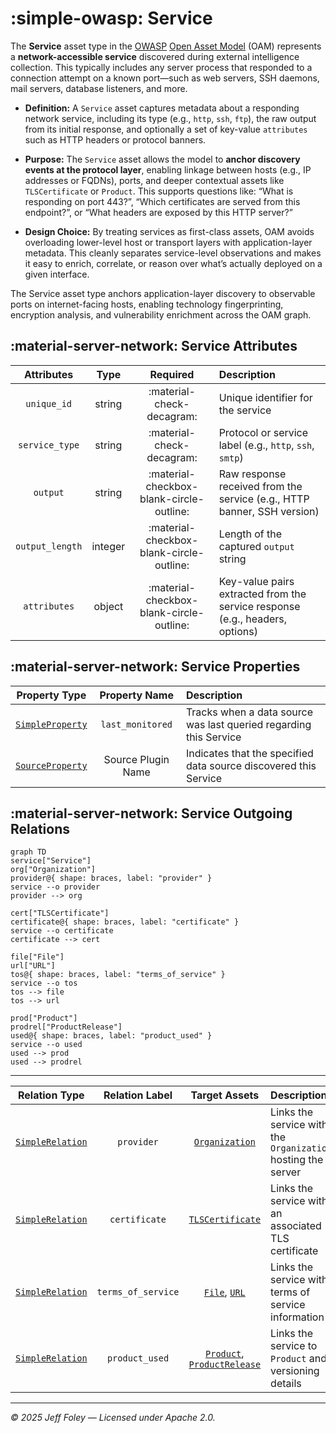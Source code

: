 # :simple-owasp: Service

The **Service** asset type in the [OWASP](https://owasp.org) [Open Asset Model](https://github.com/owasp-amass/open-asset-model) (OAM) represents a **network-accessible service** discovered during external intelligence collection. This typically includes any server process that responded to a connection attempt on a known port—such as web servers, SSH daemons, mail servers, database listeners, and more.

- **Definition:** A `Service` asset captures metadata about a responding network service, including its type (e.g., `http`, `ssh`, `ftp`), the raw output from its initial response, and optionally a set of key-value `attributes` such as HTTP headers or protocol banners.

- **Purpose:** The `Service` asset allows the model to **anchor discovery events at the protocol layer**, enabling linkage between hosts (e.g., IP addresses or FQDNs), ports, and deeper contextual assets like `TLSCertificate` or `Product`. This supports questions like: “What is responding on port 443?”, “Which certificates are served from this endpoint?”, or “What headers are exposed by this HTTP server?”

- **Design Choice:** By treating services as first-class assets, OAM avoids overloading lower-level host or transport layers with application-layer metadata. This cleanly separates service-level observations and makes it easy to enrich, correlate, or reason over what’s actually deployed on a given interface.

The Service asset type anchors application-layer discovery to observable ports on internet-facing hosts, enabling technology fingerprinting, encryption analysis, and vulnerability enrichment across the OAM graph.

## :material-server-network: Service Attributes

| Attributes        | Type        | Required | Description |
|:-----------------:|:-----------:|:--------:|:------------|
| `unique_id`       | string      | :material-check-decagram: | Unique identifier for the service |
| `service_type`    | string      | :material-check-decagram: | Protocol or service label (e.g., `http`, `ssh`, `smtp`) |
| `output`          | string      | :material-checkbox-blank-circle-outline: | Raw response received from the service (e.g., HTTP banner, SSH version) |
| `output_length`   | integer     | :material-checkbox-blank-circle-outline: | Length of the captured `output` string |
| `attributes`      | object      | :material-checkbox-blank-circle-outline: | Key-value pairs extracted from the service response (e.g., headers, options) |

## :material-server-network: Service Properties

| Property Type       | Property Name       | Description   |
| :-----------------: | :-----------------: | :------------ |
| [`SimpleProperty`](../properties/simple_property.md) | `last_monitored` | Tracks when a data source was last queried regarding this Service |
| [`SourceProperty`](../properties/source_property.md) | Source Plugin Name | Indicates that the specified data source discovered this Service |

## :material-server-network: Service Outgoing Relations

```mermaid
graph TD
service["Service"]
org["Organization"]
provider@{ shape: braces, label: "provider" }
service --o provider
provider --> org

cert["TLSCertificate"]
certificate@{ shape: braces, label: "certificate" }
service --o certificate
certificate --> cert

file["File"]
url["URL"]
tos@{ shape: braces, label: "terms_of_service" }
service --o tos
tos --> file
tos --> url

prod["Product"]
prodrel["ProductRelease"]
used@{ shape: braces, label: "product_used" }
service --o used
used --> prod
used --> prodrel
```

---

| Relation Type       | Relation Label     | Target Assets    | Description   |
| :-----------------: | :----------------: | :--------------: | :------------ |
| [`SimpleRelation`](../relations/simple_relation.md) | `provider` | [`Organization`](./organization.md) | Links the service with the `Organization` hosting the server |
| [`SimpleRelation`](../relations/simple_relation.md) | `certificate` | [`TLSCertificate`](./tls_certificate.md) | Links the service with an associated TLS certificate |
| [`SimpleRelation`](../relations/simple_relation.md) | `terms_of_service` | [`File`](./file.md), [`URL`](./url.md) | Links the service with terms of service information |
| [`SimpleRelation`](../relations/simple_relation.md) | `product_used` | [`Product`](./product.md), [`ProductRelease`](./product_release.md) | Links the service to `Product` and versioning details |

---

*© 2025 Jeff Foley — Licensed under Apache 2.0.*
